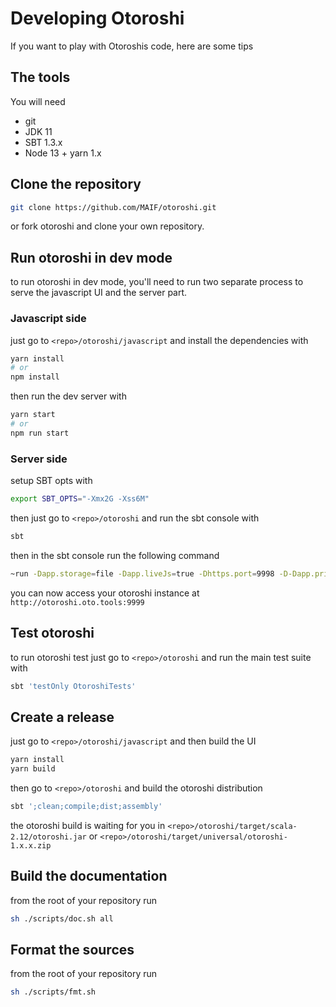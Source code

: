 # Developing Otoroshi

If you want to play with Otoroshis code, here are some tips

## The tools

You will need

* git
* JDK 11
* SBT 1.3.x
* Node 13 + yarn 1.x

## Clone the repository

```sh
git clone https://github.com/MAIF/otoroshi.git
```

or fork otoroshi and clone your own repository.

## Run otoroshi in dev mode

to run otoroshi in dev mode, you'll need to run two separate process to serve the javascript UI and the server part.

### Javascript side

just go to `<repo>/otoroshi/javascript` and install the dependencies with

```sh
yarn install
# or
npm install
```

then run the dev server with

```sh
yarn start
# or
npm run start
```

### Server side

setup SBT opts with

```sh
export SBT_OPTS="-Xmx2G -Xss6M"
```

then just go to `<repo>/otoroshi` and run the sbt console with 

```sh
sbt
```

then in the sbt console run the following command

```sh
~run -Dapp.storage=file -Dapp.liveJs=true -Dhttps.port=9998 -D-Dapp.privateapps.port=9999 -Dapp.adminPassword=password -Dapp.domain=oto.tools -Dplay.server.https.engineProvider=ssl.DynamicSSLEngineProvider -Dapp.events.maxSize=0
```

you can now access your otoroshi instance at `http://otoroshi.oto.tools:9999`

## Test otoroshi

to run otoroshi test just go to `<repo>/otoroshi` and run the main test suite with

```sh
sbt 'testOnly OtoroshiTests'
```

## Create a release

just go to `<repo>/otoroshi/javascript` and then build the UI

```sh
yarn install
yarn build
```

then go to `<repo>/otoroshi` and build the otoroshi distribution

```sh
sbt ';clean;compile;dist;assembly'
```

the otoroshi build is waiting for you in `<repo>/otoroshi/target/scala-2.12/otoroshi.jar` or `<repo>/otoroshi/target/universal/otoroshi-1.x.x.zip`

## Build the documentation

from the root of your repository run

```sh
sh ./scripts/doc.sh all
```

## Format the sources

from the root of your repository run

```sh
sh ./scripts/fmt.sh
```